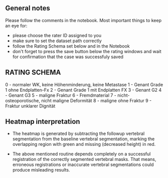 ## General notes
Please follow the comments in the notebook. Most important things to keep an eye for:
- please choose the rater ID assigned to you
- make sure to set the dataset path correctly
- follow the Rating Schema set below and in the Notebook
- don't forget to press the save button below the rating windows and wait for confirmation that the case was successfuly saved



## RATING SCHEMA
0 - normaler WK, keine Höhenminderung, keine Metastase
1 - Genant Grade 1 ohne Endplatten-Fx
2 - Genant Grade 1 mit Endplatten FX
3 - Genant G2
4 - Genant G3
5 - maligne Fraktur
6 - Fremdmaterial
7 - nicht-osteoporotische, nicht maligne Deformität
8 - maligne ohne Fraktur
9 - Fraktur unklarer Dignität

## Heatmap interpretation

- The heatmap is generated by subtracting the followup vertebral segmentation from the baseline vertebral segmentation, marking the overlapping region with green and missing (decreased height) in red.

- The above mentioned routine depends completely on a successful registration of the correctly segmented vertebral masks. That means, erroneous registrations or inaccurate vertebral segmentations could produce misleading results. 